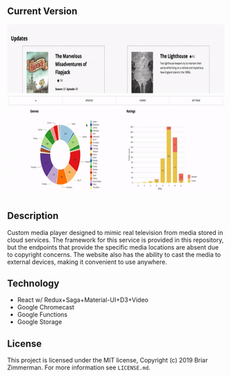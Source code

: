## Current Version
<img src = "./screens/demo.gif" width="800" height="400"/>

## Description
Custom media player designed to mimic real television from media stored in cloud services. The framework for this service is provided in this repository, but the endpoints that provide the specific media locations are absent due to copyright concerns. The website also has the ability to cast the media to external devices, making it convenient to use anywhere.

## Technology
* React w/ Redux+Saga+Material-UI+D3+Video
* Google Chromecast
* Google Functions 
* Google Storage

## License

This project is licensed under the MIT license, Copyright (c) 2019 Briar
Zimmerman. For more information see `LICENSE.md`.
